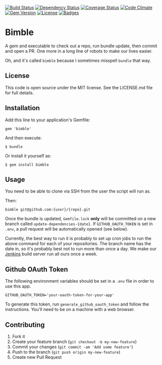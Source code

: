 [![Build Status](http://img.shields.io/travis/theodi/bimble.svg)](https://travis-ci.org/theodi/bimble)
[![Dependency Status](http://img.shields.io/gemnasium/theodi/bimble.svg)](https://gemnasium.com/theodi/bimble)
[![Coverage Status](http://img.shields.io/coveralls/theodi/bimble.svg)](https://coveralls.io/r/theodi/bimble)
[![Code Climate](http://img.shields.io/codeclimate/github/theodi/bimble.svg)](https://codeclimate.com/github/theodi/bimble)
[![Gem Version](http://img.shields.io/gem/v/bimble.svg)](https://rubygems.org/gems/bimble)
[![License](http://img.shields.io/:license-mit-blue.svg)](http://theodi.mit-license.org)
[![Badges](http://img.shields.io/:badges-7/7-ff6799.svg)](https://github.com/pikesley/badger)

# Bimble

A gem and executable to check out a repo, run bundle update, then commit and open a PR.
One more in a long line of robots to make our lives easier.

Oh, and it's called `bimble` because I sometimes misspell `bundle` that way.

## License

This code is open source under the MIT license. See the LICENSE.md file for 
full details.

## Installation

Add this line to your application's Gemfile:

    gem 'bimble'

And then execute:

    $ bundle

Or install it yourself as:

    $ gem install bimble

## Usage

You need to be able to clone via SSH from the user the script will run as.

Then:

```
bimble git@github.com:{user}/{repo}.git
```

Once the bundle is updated, `Gemfile.lock` **only** will be committed on a new
branch called `update-dependencies-{date}`. If `GITHUB_OAUTH_TOKEN` is set in `.env`,
a pull request will be automatically opened (see below).

Currently, the best way to run it is probably to set up cron jobs to run the above
command for each of your repositories. The branch name has the date in, so it's probably
best not to run more than once a day. We make our [Jenkins](http://jenkins.theodi.org) 
build server run all ours once a week.

## Github OAuth Token

The following environment variables should be set in a `.env` file in order to use this app.

    GITHUB_OAUTH_TOKEN='your-oauth-token-for-your-app'
    
To generate this token, run `generate_github_oauth_token` and follow the instructions. You'll need
to be on a machine with a web browser.

## Contributing

1. Fork it
2. Create your feature branch (`git checkout -b my-new-feature`)
3. Commit your changes (`git commit -am 'Add some feature'`)
4. Push to the branch (`git push origin my-new-feature`)
5. Create new Pull Request
